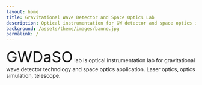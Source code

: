```yaml
---
layout: home
title: Gravitational Wave Detector and Space Optics Lab
description: Optical instrumentation for GW detector and space optics in Yonsei University
background: /assets/theme/images/banne.jpg
permalink: /
---
```


<span style="font-size:40px">GWDaSO</span> lab is optical instrumentation lab for gravitational wave detector technology and space optics application. Laser optics, optics simulation, telescope.


